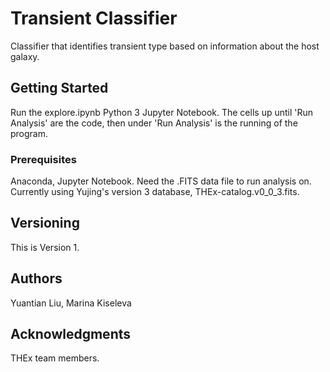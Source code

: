 # Transient Classifier

Classifier that identifies transient type based on information about the host galaxy.

## Getting Started

Run the explore.ipynb Python 3 Jupyter Notebook. The cells up until 'Run Analysis' are the code, then under 'Run Analysis' is the running of the program.

### Prerequisites

Anaconda, Jupyter Notebook. Need the .FITS data file to run analysis on. Currently using Yujing's version 3 database, THEx-catalog.v0_0_3.fits. 
<!-- 
### Installing

A step by step series of examples that tell you how to get a development env running

Say what the step will be

```
Give the example
```

And repeat

```
until finished
```

End with an example of getting some data out of the system or using it for a little demo

## Running the tests
 -->
<!-- Explain how to run the automated tests for this system -->
<!-- 
### Break down into end to end tests

Explain what these tests test and why

```
Give an example
```

### And coding style tests

Explain what these tests test and why

```
Give an example
```

## Deployment

Add additional notes about how to deploy this on a live system

## Built With

* [Dropwizard](http://www.dropwizard.io/1.0.2/docs/) - The web framework used
* [Maven](https://maven.apache.org/) - Dependency Management
* [ROME](https://rometools.github.io/rome/) - Used to generate RSS Feeds

## Contributing

Please read [CONTRIBUTING.md](https://gist.github.com/PurpleBooth/b24679402957c63ec426) for details on our code of conduct, and the process for submitting pull requests to us.
 -->
## Versioning

This is Version 1.

## Authors

Yuantian Liu, Marina Kiseleva

<!-- ## License

This project is licensed under the MIT License - see the [LICENSE.md](LICENSE.md) file for details -->

## Acknowledgments

THEx team members.

